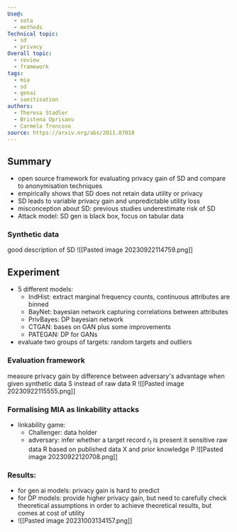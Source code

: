 ```yaml
---
Use@:
  - sota
  - methods
Technical topic:
  - sd
  - privacy
Overall topic:
  - review
  - framework
tags:
  - mia
  - sd
  - genai
  - sanitisation
authors:
  - Theresa Stadler
  - Bristena Oprisanu
  - Carmela Troncoso
source: https://arxiv.org/abs/2011.07018
---
```


## Summary
- open source framework for evaluating privacy gain of SD and compare to anonymisation techniques
- empirically shows that SD does not retain data utility or privacy
- SD leads to variable privacy gain and unpredictable utility loss
- misconception about SD: previous studies underestimate risk of SD
- Attack model: SD gen is black box, focus on tabular data

### Synthetic data
good description of SD
![[Pasted image 20230922114759.png]]

## Experiment
- 5 different models:
	- IndHist: extract marginal frequency counts, continuous attributes are binned
	- BayNet: bayesian network capturing correlations between attributes
	- PrivBayes: DP bayesian network
	- CTGAN: bases on GAN plus some improvements
	- PATEGAN: DP for GANs
- evaluate two groups of targets: random targets and outliers

### Evaluation framework
measure privacy gain by difference between adversary's advantage when given synthetic data S instead of raw data R
![[Pasted image 20230922115555.png]]

### Formalising MIA as linkability attacks
- linkability game:
	- Challenger: data holder
	- adversary: infer whether a target record $r_{t}$ is present it sensitive raw data R based on published data X and prior knowledge P
		![[Pasted image 20230922120708.png]]
### Results:
- for gen ai models: privacy gain is hard to predict
- for DP models: provide higher privacy gain, but need to carefully check theoretical assumptions in order to achieve theoretical results, but comes at cost of utility
- ![[Pasted image 20231003134157.png]]